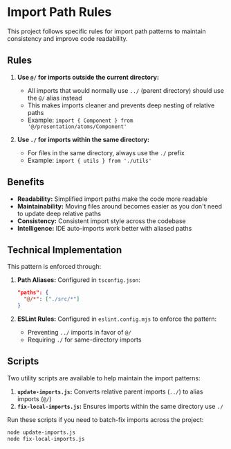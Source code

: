 # Import Path Rules

This project follows specific rules for import path patterns to maintain consistency and improve code readability.

## Rules

1. **Use `@/` for imports outside the current directory:**
   - All imports that would normally use `../` (parent directory) should use the `@/` alias instead
   - This makes imports cleaner and prevents deep nesting of relative paths
   - Example: `import { Component } from '@/presentation/atoms/Component'`

2. **Use `./` for imports within the same directory:**
   - For files in the same directory, always use the `./` prefix
   - Example: `import { utils } from './utils'`

## Benefits

- **Readability:** Simplified import paths make the code more readable
- **Maintainability:** Moving files around becomes easier as you don't need to update deep relative paths
- **Consistency:** Consistent import style across the codebase
- **Intelligence:** IDE auto-imports work better with aliased paths

## Technical Implementation

This pattern is enforced through:

1. **Path Aliases:** Configured in `tsconfig.json`:
   ```json
   "paths": {
     "@/*": ["./src/*"]
   }
   ```

2. **ESLint Rules:** Configured in `eslint.config.mjs` to enforce the pattern:
   - Preventing `../` imports in favor of `@/`
   - Requiring `./` for same-directory imports

## Scripts

Two utility scripts are available to help maintain the import patterns:

1. **`update-imports.js`:** Converts relative parent imports (`../`) to alias imports (`@/`)
2. **`fix-local-imports.js`:** Ensures imports within the same directory use `./`

Run these scripts if you need to batch-fix imports across the project:

```bash
node update-imports.js
node fix-local-imports.js
``` 